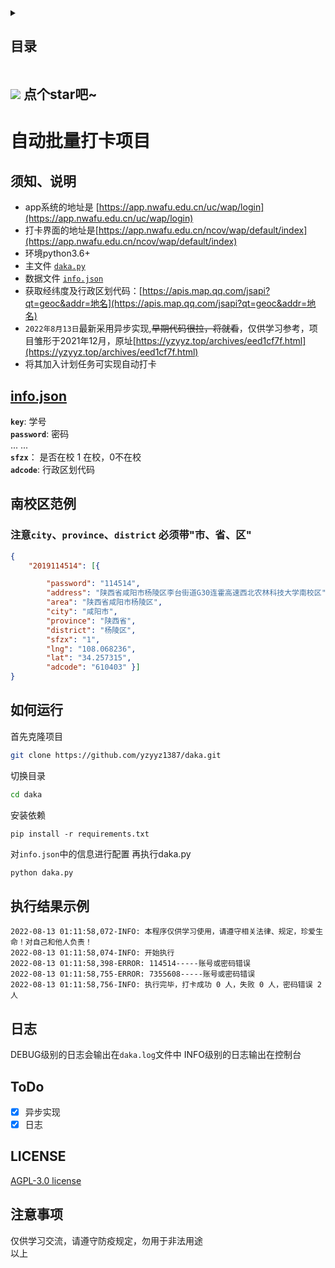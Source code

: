 

<details>
  <summary>  <h2>目录</h2> </summary>

<!-- TOC -->
* [自动批量打卡项目]()
  * [项目须知、说明](#须知、说明)
  * [本地信息配置文件info.json](#infojson)
  * [南校区范例](南校区范例)
    * [注意`city`、`province`、`district` 必须带"市、省、区"](#-city--province--district----)
  * [如何运行](#如何运行)
  * [执行结果示例](#执行结果示例)
  * [日志](#日志)
  * [ToDo](#todo)
  * [LICENSE](#license)
  * [注意事项](#注意事项)
<!-- TOC -->

</details>
<h2><img src="https://img.shields.io/github/stars/yzyyz1387/daka.svg?style=social">  点个star吧~</h2>

# 自动批量打卡项目

## 须知、说明
- app系统的地址是 [https://app.nwafu.edu.cn/uc/wap/login](https://app.nwafu.edu.cn/uc/wap/login)  
- 打卡界面的地址是[https://app.nwafu.edu.cn/ncov/wap/default/index](https://app.nwafu.edu.cn/ncov/wap/default/index)
- 环境python3.6+
- 主文件 [`daka.py`](daka_old.py)
- 数据文件 [`info.json`](info.json)
- 获取经纬度及行政区划代码：[https://apis.map.qq.com/jsapi?qt=geoc&addr=地名](https://apis.map.qq.com/jsapi?qt=geoc&addr=地名)
- `2022年8月13日`最新采用异步实现,~~早期代码很拉，将就看~~，仅供学习参考，项目雏形于2021年12月，原址[https://yzyyz.top/archives/eed1cf7f.html](https://yzyyz.top/archives/eed1cf7f.html)
- 将其加入计划任务可实现自动打卡



## [info.json](info.json)
**`key`**: 学号  
**`password`**: 密码  
... ...   
**`sfzx`**： 是否在校 1 在校，0不在校  
**`adcode`**: 行政区划代码  

## 南校区范例
### 注意`city`、`province`、`district` 必须带"市、省、区"
```json
{
    "2019114514": [{

        "password": "114514",
        "address": "陕西省咸阳市杨陵区李台街道G30连霍高速西北农林科技大学南校区",
        "area": "陕西省咸阳市杨陵区",
        "city": "咸阳市",
        "province": "陕西省",
        "district": "杨陵区",
        "sfzx": "1",
        "lng": "108.068236",
        "lat": "34.257315",
        "adcode": "610403" }]
}

```
## 如何运行
首先克隆项目
```bash
git clone https://github.com/yzyyz1387/daka.git
````
切换目录
```bash
cd daka
````

安装依赖
```
pip install -r requirements.txt
```
对`info.json`中的信息进行配置
再执行daka.py
```bash
python daka.py
````

## 执行结果示例
```
2022-08-13 01:11:58,072-INFO: 本程序仅供学习使用，请遵守相关法律、规定，珍爱生命！对自己和他人负责！
2022-08-13 01:11:58,074-INFO: 开始执行
2022-08-13 01:11:58,398-ERROR: 114514-----账号或密码错误
2022-08-13 01:11:58,755-ERROR: 7355608-----账号或密码错误
2022-08-13 01:11:58,756-INFO: 执行完毕，打卡成功 0 人，失败 0 人，密码错误 2 人
```

## 日志 
DEBUG级别的日志会输出在`daka.log`文件中
INFO级别的日志输出在控制台

## ToDo
- [x] 异步实现
- [x] 日志
## LICENSE
[AGPL-3.0 license](LICENSE)

## 注意事项
仅供学习交流，请遵守防疫规定，勿用于非法用途  
以上

